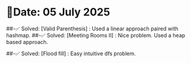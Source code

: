 # 🧠Date: 05 July 2025

\##-✅ Solved:
\[Valid Parenthesis] : Used a linear approach paired with hashmap.
##-✅ Solved:
\[Meeting Rooms II] : Nice problem. Used a heap based approach.

\##-✅ Solved:
\[Flood fill] : Easy intuitive dfs problem.

